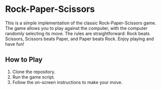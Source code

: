 # Rock-Paper-Scissors

This is a simple implementation of the classic Rock-Paper-Scissors game. The game allows you to play against the computer, with the computer randomly selecting its move. The rules are straightforward: Rock beats Scissors, Scissors beats Paper, and Paper beats Rock. Enjoy playing and have fun!

## How to Play

1. Clone the repository.
2. Run the game script.
3. Follow the on-screen instructions to make your move.
